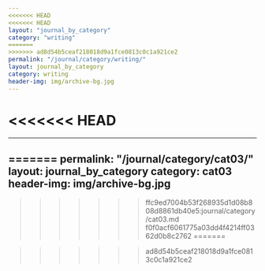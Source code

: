 ```yaml
---
<<<<<<< HEAD
<<<<<<< HEAD
layout: "journal_by_category"
category: "writing"
=======
>>>>>>> ad8d54b5ceaf218018d9a1fce0813c0c1a921ce2
permalink: "/journal/category/writing/"
layout: journal_by_category
category: writing
header-img: img/archive-bg.jpg
---
```

<<<<<<< HEAD
=======
---

=======
permalink: "/journal/category/cat03/"
layout: journal_by_category
category: cat03
header-img: img/archive-bg.jpg
---

>>>>>>> ffc9ed7004b53f268935d1d08b808d8861db40e5:journal/category/cat03.md
>>>>>>> f0f0acf6061775a03dd4f4214ff0362d0b8c2762
=======

>>>>>>> ad8d54b5ceaf218018d9a1fce0813c0c1a921ce2
